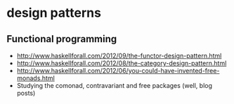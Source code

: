 # design patterns

## Functional programming
-  http://www.haskellforall.com/2012/09/the-functor-design-pattern.html
- http://www.haskellforall.com/2012/08/the-category-design-pattern.html
- http://www.haskellforall.com/2012/06/you-could-have-invented-free-monads.html
- Studying the comonad, contravariant and free packages (well, blog posts)

